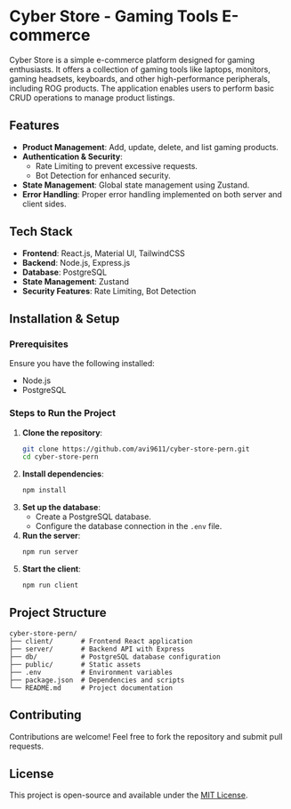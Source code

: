 # Cyber Store - Gaming Tools E-commerce

Cyber Store is a simple e-commerce platform designed for gaming enthusiasts. It offers a collection of gaming tools like laptops, monitors, gaming headsets, keyboards, and other high-performance peripherals, including ROG products. The application enables users to perform basic CRUD operations to manage product listings.

## Features
- **Product Management**: Add, update, delete, and list gaming products.
- **Authentication & Security**:
  - Rate Limiting to prevent excessive requests.
  - Bot Detection for enhanced security.
- **State Management**: Global state management using Zustand.
- **Error Handling**: Proper error handling implemented on both server and client sides.

## Tech Stack
- **Frontend**: React.js, Material UI, TailwindCSS
- **Backend**: Node.js, Express.js
- **Database**: PostgreSQL
- **State Management**: Zustand
- **Security Features**: Rate Limiting, Bot Detection

## Installation & Setup
### Prerequisites
Ensure you have the following installed:
- Node.js
- PostgreSQL

### Steps to Run the Project
1. **Clone the repository**:
   ```sh
   git clone https://github.com/avi9611/cyber-store-pern.git
   cd cyber-store-pern
   ```
2. **Install dependencies**:
   ```sh
   npm install
   ```
3. **Set up the database**:
   - Create a PostgreSQL database.
   - Configure the database connection in the `.env` file.
4. **Run the server**:
   ```sh
   npm run server
   ```
5. **Start the client**:
   ```sh
   npm run client
   ```

## Project Structure
```
cyber-store-pern/
├── client/       # Frontend React application
├── server/       # Backend API with Express
├── db/           # PostgreSQL database configuration
├── public/       # Static assets
├── .env          # Environment variables
├── package.json  # Dependencies and scripts
└── README.md     # Project documentation
```

## Contributing
Contributions are welcome! Feel free to fork the repository and submit pull requests.

## License
This project is open-source and available under the [MIT License](LICENSE).


